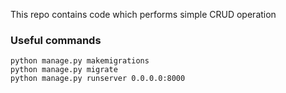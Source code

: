 This repo contains code which performs simple CRUD operation

### Useful commands
```
python manage.py makemigrations
python manage.py migrate
python manage.py runserver 0.0.0.0:8000
```

